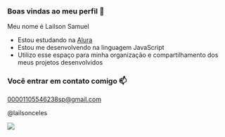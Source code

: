 ### Boas vindas ao meu perfil 💙

Meu nome é Lailson Samuel

- Estou estudando na [Alura](https://www.alura.com.br)
- Estou me desenvolvendo na linguagem JavaScript
- Utilizo esse espaço para minha organização e compartilhamento dos meus projetos desenvolvidos

### Você entrar em contato comigo 📫

00001105546238sp@gmail.com

@lailsonceles

![](https://media1.tenor.com/m/S4MGlOuBFtsAAAAC/kkkk.gif)
